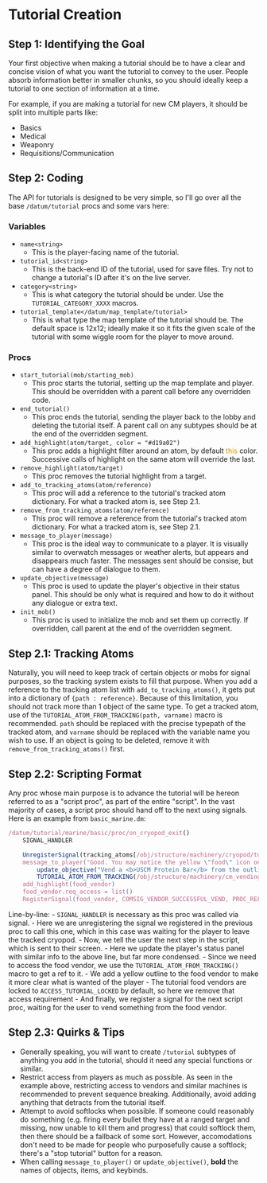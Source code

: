 # Tutorial Creation

## Step 1: Identifying the Goal

Your first objective when making a tutorial should be to have a clear and concise vision of what you want the tutorial to convey to the user. People absorb information better in smaller chunks, so you should ideally keep a tutorial to one section of information at a time.

For example, if you are making a tutorial for new CM players, it should be split into multiple parts like:

- Basics
- Medical
- Weaponry
- Requisitions/Communication

## Step 2: Coding

The API for tutorials is designed to be very simple, so I'll go over all the base `/datum/tutorial` procs and some vars here:

### Variables
- `name<string>`
    - This is the player-facing name of the tutorial.
- `tutorial_id<string>`
    - This is the back-end ID of the tutorial, used for save files. Try not to change a tutorial's ID after it's on the live server.
- `category<string>`
    - This is what category the tutorial should be under. Use the `TUTORIAL_CATEGORY_XXXX` macros.
- `tutorial_template</datum/map_template/tutorial>`
    - This is what type the map template of the tutorial should be. The default space is 12x12; ideally make it so it fits the given scale of the tutorial with some wiggle room for the player to move around.

### Procs
- `start_tutorial(mob/starting_mob)`
    - This proc starts the tutorial, setting up the map template and player. This should be overridden with a parent call before any overridden code.
- `end_tutorial()`
    - This proc ends the tutorial, sending the player back to the lobby and deleting the tutorial itself. A parent call on any subtypes should be at the end of the overridden segment.
- `add_highlight(atom/target, color = "#d19a02")`
    - This proc adds a highlight filter around an atom, by default <span style="color:#d19a02">this</span> color. Successive calls of highlight on the same atom will override the last.
- `remove_highlight(atom/target)`
    - This proc removes the tutorial highlight from a target.
- `add_to_tracking_atoms(atom/reference)`
    - This proc will add a reference to the tutorial's tracked atom dictionary. For what a tracked atom is, see Step 2.1.
- `remove_from_tracking_atoms(atom/reference)`
    - This proc will remove a reference from the tutorial's tracked atom dictionary. For what a tracked atom is, see Step 2.1.
- `message_to_player(message)`
    - This proc is the ideal way to communicate to a player. It is visually similar to overwatch messages or weather alerts, but appears and disappears much faster. The messages sent should be consise, but can have a degree of dialogue to them.
- `update_objective(message)`
    - This proc is used to update the player's objective in their status panel. This should be only what is required and how to do it without any dialogue or extra text.
- `init_mob()`
    - This proc is used to initialize the mob and set them up correctly. If overridden, call parent at the end of the overridden segment.

## Step 2.1: Tracking Atoms
Naturally, you will need to keep track of certain objects or mobs for signal purposes, so the tracking system exists to fill that purpose. When you add a reference to the tracking atom list with `add_to_tracking_atoms()`, it gets put into a dictionary of `{path : reference}`. Because of this limitation, you should not track more than 1 object of the same type. To get a tracked atom, use of the `TUTORIAL_ATOM_FROM_TRACKING(path, varname)` macro is recommended. `path` should be replaced with the precise typepath of the tracked atom, and `varname` should be replaced with the variable name you wish to use. If an object is going to be deleted, remove it with `remove_from_tracking_atoms()` first.

## Step 2.2: Scripting Format
Any proc whose main purpose is to advance the tutorial will be hereon referred to as a "script proc", as part of the entire "script". In the vast majority of cases, a script proc should hand off to the next using signals. Here is an example from `basic_marine.dm`:

```javascript
/datum/tutorial/marine/basic/proc/on_cryopod_exit()
	SIGNAL_HANDLER

	UnregisterSignal(tracking_atoms[/obj/structure/machinery/cryopod/tutorial], COMSIG_CRYOPOD_GO_OUT)
	message_to_player("Good. You may notice the yellow \"food\" icon on the right side of your screen. Proceed to the outlined <b>Food Vendor</b> and vend the <b>USCM Protein Bar</b>.")
        update_objective("Vend a <b>USCM Protein Bar</b> from the outlined <b>ColMarTech Food Vendor</b>.")
        TUTORIAL_ATOM_FROM_TRACKING(/obj/structure/machinery/cm_vending/sorted/marine_food/tutorial, food_vendor)
	add_highlight(food_vendor)
	food_vendor.req_access = list()
	RegisterSignal(food_vendor, COMSIG_VENDOR_SUCCESSFUL_VEND, PROC_REF(on_food_vend))

```

Line-by-line:
    - `SIGNAL_HANDLER` is necessary as this proc was called via signal.
    - Here we are unregistering the signal we registered in the previous proc to call this one, which in this case was waiting for the player to leave the tracked cryopod.
    - Now, we tell the user the next step in the script, which is sent to their screen.
    - Here we update the player's status panel with similar info to the above line, but far more condensed.
    - Since we need to access the food vendor, we use the `TUTORIAL_ATOM_FROM_TRACKING()` macro to get a ref to it.
    - We add a yellow outline to the food vendor to make it more clear what is wanted of the player
    - The tutorial food vendors are locked to `ACCESS_TUTORIAL_LOCKED` by default, so here we remove that access requirement
    - And finally, we register a signal for the next script proc, waiting for the user to vend something from the food vendor.


## Step 2.3: Quirks & Tips
- Generally speaking, you will want to create `/tutorial` subtypes of anything you add in the tutorial, should it need any special functions or similar.
- Restrict access from players as much as possible. As seen in the example above, restricting access to vendors and similar machines is recommended to prevent sequence breaking. Additionally, avoid adding anything that detracts from the tutorial itself.
- Attempt to avoid softlocks when possible. If someone could reasonably do something (e.g. firing every bullet they have at a ranged target and missing, now unable to kill them and progress) that could softlock them, then there should be a fallback of some sort. However, accomodations don't need to be made for people who purposefully cause a softlock; there's a "stop tutorial" button for a reason.
- When calling `message_to_player()` or `update_objective()`, **bold** the names of objects, items, and keybinds.
